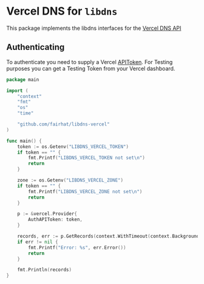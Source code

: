 # Vercel DNS for `libdns`

<!-- [![godoc reference](https://img.shields.io/badge/godoc-reference-blue.svg)](https://pkg.go.dev/github.com/libdns/hetzner) -->


This package implements the libdns interfaces for the [Vercel DNS API](https://vercel.com/docs/api#endpoints/dns)

## Authenticating

To authenticate you need to supply a Vercel [APIToken](https://vercel.com/docs/api#api-basics/authentication).
For Testing purposes you can get a Testing Token from your Vercel dashboard.

```go
package main

import (
	"context"
	"fmt"
	"os"
	"time"

	"github.com/fairhat/libdns-vercel"
)

func main() {
	token := os.Getenv("LIBDNS_VERCEL_TOKEN")
	if token == "" {
		fmt.Printf("LIBDNS_VERCEL_TOKEN not set\n")
		return
	}

	zone := os.Getenv("LIBDNS_VERCEL_ZONE")
	if token == "" {
		fmt.Printf("LIBDNS_VERCEL_ZONE not set\n")
		return
	}

	p := &vercel.Provider{
		AuthAPIToken: token,
	}

	records, err := p.GetRecords(context.WithTimeout(context.Background(), time.Duration(15*time.Second)), zone)
	if err != nil {
        fmt.Printf("Error: %s", err.Error())
        return
	}

	fmt.Println(records)
}

```

